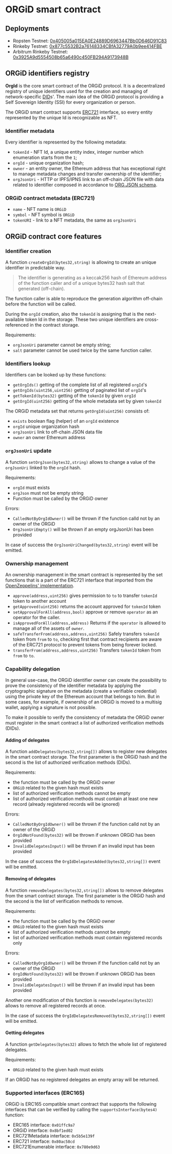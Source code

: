 # ORGiD smart contract

## Deployments

- Ropsten Testnet: [0x405005a015EA0E24889D6963447Bb0D646D91C83](https://ropsten.etherscan.io/address/0x405005a015EA0E24889D6963447Bb0D646D91C83#readProxyContract)
- Rinkeby Testnet: [0x877c5532B2a76148334CBfA32779A0b9ee414FBE](https://rinkeby.etherscan.io/address/0x877c5532B2a76148334CBfA32779A0b9ee414FBE#readProxyContract)
- Arbitrum Rinkeby Testnet: [0x3925A9d5554508b65a6490c450FB294A9173948B](https://testnet.arbiscan.io//address/0x3925A9d5554508b65a6490c450FB294A9173948B#readProxyContract)

## ORGiD identifiers registry

**OrgId** is the core smart contract of the ORGiD protocol. It is a decentralized registry of unique identifiers used for the creation and managing of network-specific [DID](https://www.w3.org/TR/did-core)s'. The main idea of the ORGiD protocol is providing a Self Sovereign Identity (SSI) for every organization or person.

The ORGiD smart contract supports [ERC721](https://eips.ethereum.org/EIPS/eip-721) interface, so every entity represented by the unique Id is recognizable as NFT.

### Identifier metadata

Every identifier is represented by the following metadata:

- `tokenId` - NFT Id, a unique entity index, integer number which enumeration starts from the `1`;
- `orgId` - unique organization hash;
- `owner` - an entity owner, the Ethereum address that has exceptional right to manage metadata changes and transfer ownership of the identifier;
- `orgJsonUri` - HTTP or IPFS/IPNS link to an off-chain JSON file with data related to identifier composed in accordance to [ORG.JSON schema](https://github.com/windingtree/org.json-schema).

### ORGiD contract metadata (ERC721)

- `name` - NFT name is `ORGiD`
- `symbol` - NFT symbol is `ORGiD`
- `tokenURI` - link to a NFT metadata, the same as `orgJsonUri`

## ORGiD contract core features

### Identifier creation

A function `createOrgId(bytes32,string)` is allowing to create an unique identifier in predictable way.

> The identifier is generating as a keccak256 hash of Ethereum address of the function caller and of a unique bytes32 hash salt that generated (off-chain).

The function caller is able to reproduce the generation algorithm off-chain before the function will be called.

During the `orgId` creation, also the `tokenId` is assigning that is the next-available token Id in the storage. These two unique identifiers are cross-referenced in the contract storage.

Requirements:

- `orgJsonUri` parameter cannot be empty string;
- `salt` parameter cannot be used twice by the same function caller.

### Identifiers lookup

Identifiers can be looked up by these functions:

- `getOrgIds()` getting of the complete list of all registered `orgId`'s
- `getOrgIds(uint256,uint256)` getting of paginated list of `orgId`'s
- `getTokenId(bytes32)` getting of the `tokenId` by given `orgId`
- `getOrgId(uint256)` getting of the whole metadata set by given `tokenId`

The ORGiD metadata set that returns `getOrgId(uint256)` consists of:

- `exists` boolean flag (helper) of an `orgId` existence
- `orgId` unique organization hash
- `orgJsonUri` link to off-chain JSON data file
- `owner` an owner Ethereum address

### `orgJsonUri` update

A function `setOrgJson(bytes32,string)` allows to change a value of the `orgJsonUri` linked to the `orgId` hash.

Requirements:

- `orgId` must exists
- `orgJson` must not be empty string
- Function must be called by the ORGiD owner

Errors:

- `CalledNotByOrgIdOwner()` will be thrown if the function calld not by an owner of the ORGiD
- `OrgJsonUriEmpty()` will be thrown if an empty orgJsonUri has been provided

In case of success the `OrgJsonUriChanged(bytes32,string)` event will be emitted.

### Ownership management

An ownership management in the smart contract is represented by the set functions that is a part of the ERC721 interface that imported from the [OpenZeppelins' implementation](https://docs.openzeppelin.com/contracts/4.x/erc721).

- `approve(address,uint256)` gives permission to `to` to transfer `tokenId` token to another account
- `getApproved(uint256)` returns the account approved for `tokenId` token
- `setApprovalForAll(address,bool)` approve or remove `operator` as an operator for the caller.
- `isApprovedForAll(address,address)` Returns if the `operator` is allowed to manage all of the assets of `owner`.
- `safeTransferFrom(address,address,uint256)` Safely transfers `tokenId` token from `from` to `to`, checking first that contract recipients are aware of the ERC721 protocol to prevent tokens from being forever locked.
- `transferFrom(address,address,uint256)` Transfers `tokenId` token from `from` to `to`.

### Capability delegation

In general use-case, the ORGiD identifier owner can create the possibility to prove the consistency of the identifier metadata by applying the cryptographic signature on the metadata (create a verifiable credential) using the private key of the Ethereum account that belongs to him. But in some cases, for example, if ownership of an ORGiD is moved to a multisig wallet, applying a signature is not possible.

To make it possible to verify the consistency of metadata the ORGiD owner must register in the smart contract a list of authorized verification methods (DIDs).

#### Adding of delegates

A function `addDelegates(bytes32,string[])` allows to register new delegates in the smart contract storage. The first parameter is the ORGiD hash and the second is the list of authorized verification methods (DIDs).

Requirements:

- the function must be called by the ORGiD owner
- `ORGiD` related to the given hash must exists
- list of authorized verification methods cannot be empty
- list of authorized verification methods must contain at least one new record (already registered records will be ignored)

Errors:

- `CalledNotByOrgIdOwner()` will be thrown if the function calld not by an owner of the ORGiD
- `OrgIdNotFound(bytes32)` will be thrown if unknown ORGiD has been provided
- `InvalidDelegatesInput()` will be thrown if an invalid input has been provided

In the case of success the `OrgIdDelegatesAdded(bytes32,string[])` event will be emitted.

#### Removing of delegates

A function `removeDelegates(bytes32,string[])` allows to remove delegates from the smart contract storage. The first parameter is the ORGiD hash and the second is the list of verification methods to remove.

Requirements:

- the function must be called by the ORGiD owner
- `ORGiD` related to the given hash must exists
- list of authorized verification methods cannot be empty
- list of authorized verification methods must contain registered records only

Errors:

- `CalledNotByOrgIdOwner()` will be thrown if the function calld not by an owner of the ORGiD
- `OrgIdNotFound(bytes32)` will be thrown if unknown ORGiD has been provided
- `InvalidDelegatesInput()` will be thrown if an invalid input has been provided

Another one modification of this function is `removeDelegates(bytes32)` allows to remove all registered records at once.

In the case of success the `OrgIdDelegatesRemoved(bytes32,string[])` event will be emitted.

#### Getting delegates

A function `getDelegates(bytes32)` allows to fetch the whole list of registered delegates.

Requirements:

- `ORGiD` related to the given hash must exists

If an ORGiD has no registered delegates an empty array will be returned.

### Supported interfaces (ERC165)

ORGiD is ERC165 compatible smart contract that supports the following interfaces that can be verified by calling the `supportsInterface(bytes4)` function:

- ERC165 interface: `0x01ffc9a7`
- ORGiD interface: `0x8bf1ed02`
- ERC721Metadata interface: `0x5b5e139f`
- ERC721 interface: `0x80ac58cd`
- ERC721Enumerable interface: `0x780e9d63`
